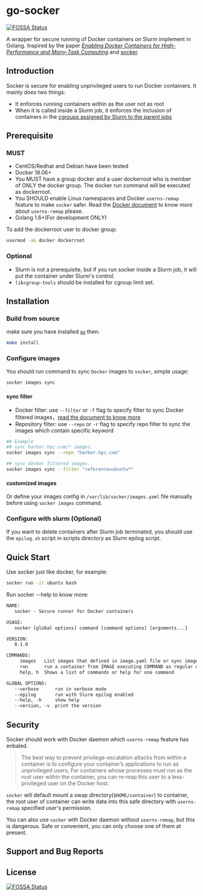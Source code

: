 # go-socker
[![FOSSA Status](https://app.fossa.io/api/projects/git%2Bgithub.com%2FChina-HPC%2Fgo-socker.svg?type=shield)](https://app.fossa.io/projects/git%2Bgithub.com%2FChina-HPC%2Fgo-socker?ref=badge_shield)


A wrapper for secure running of Docker containers on Slurm implement in Golang. Inspired by the paper _[Enabling Docker Containers for High-Performance and Many-Task Computing](https://ieeexplore.ieee.org/document/7923813/)_ and [socker](https://github.com/unioslo/socker).

## Introduction

Socker is secure for enabling unprivileged users to run Docker containers. It mainly does two things:

- It enforces running containers within as the user not as root
- When it is called inside a Slurm job, it enforces the inclusion of containers in the [cgroups assigned by Slurm to the parent jobs](https://slurm.schedmd.com/cgroups.html)

## Prerequisite

### MUST

- CentOS/Redhat and Debian have been tested
- Docker 18.06+
- You MUST have a group docker and a user dockerroot who is member of ONLY the docker group. The docker run command will be executed as dockerroot.
- You SHOULD enable Linux namespaces and Docker `userns-remap` feature to make `socker` safer. Read the [Docker document](https://docs.docker.com/engine/security/userns-remap/) to know more about `userns-remap` please.
- Golang 1.6+(For development ONLY)

To add the dockerroot user to docker group:

```bash
usermod -aG docker dockerroot
```

### Optional

- Slurm is not a prerequisite, but if you run socker inside a Slurm job, it will put the container under Slurm's control.
- `libcgroup-tools` should be installed for cgroup limit set.

## Installation

### Build from source

make sure you have installed [`go`](https://golang.org/dl/) then:

```bash
make install
```

### Configure images

You should run command to sync `Docker` images to `socker`, simple usage:

```bash
socker images sync
```

#### sync filter

- Docker filter: use `--filter` or `-f` flag to specify filter to sync Docker filtered images，[read the document to know more](https://docs.docker.com/engine/reference/commandline/images/#filtering)
- Repository filter: use `--repo` or `-r` flag to specify repo filter to sync the images which contain specific keyword

```bash
## Example
## sync harbor.hpc.com/* images.
socker images sync --repo "harbor.hpc.com"

## sync docker filtered images.
socker images sync --filter "reference=ubuntu*"
```

#### customized images

Or define your images config in `/var/lib/socker/images.yaml` file manually before using `socker images` command.

### Configure with slurm (Optional)

If you want to delete containers after Slurm job terminated, you should use the `epilog.sh` script in scripts directory as Slurm epilog script.

## Quick Start

Use socker just like docker, for example:

```bash
socker run -it ubuntu bash
```

Run socker --help to know more:

```txt
NAME:
   socker - Secure runner for Docker containers

USAGE:
   socker [global options] command [command options] [arguments...]

VERSION:
   0.1.0

COMMANDS:
     images   List images that defined in image.yaml file or sync images from Docker to socker.
     run      run a container from IMAGE executing COMMAND as regular user
     help, h  Shows a list of commands or help for one command

GLOBAL OPTIONS:
   --verbose      run in verbose mode
   --epilog       run with Slurm epilog enabled
   --help, -h     show help
   --version, -v  print the version
```

## Security

Socker should work with Docker daemon which `userns-remap` feature has enbaled.

> The best way to prevent privilege-escalation attacks from within a container is to configure your container’s applications to run as unprivileged users, For containers whose processes must run as the root user within the container, you can re-map this user to a less-privileged user on the Docker host.

`socker` will default mount a swap directory(`$HOME/container`) to container, the root user of container can write data into this safe directory with `userns-remap` specified user's permission.

You can also use `socker` with Docker daemon without `userns-remap`, but this is dangerous. Safe or convenient, you can only choose one of them at present.

## Support and Bug Reports

## License

[![FOSSA Status](https://app.fossa.io/api/projects/git%2Bgithub.com%2FChina-HPC%2Fgo-socker.svg?type=large)](https://app.fossa.io/projects/git%2Bgithub.com%2FChina-HPC%2Fgo-socker?ref=badge_large)
